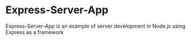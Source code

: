 # Express-Server-App
Express-Server-App is an example of server development in Node.js using Express as a framework

